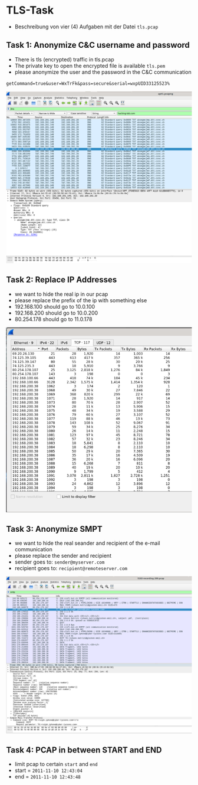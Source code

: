 # TLS-Task
* Beschreibung von vier (4) Aufgaben mit der Datei `tls.pcap`

## Task 1: Anonymize C&C username and password
* There is tls (encrypted) traffic in tls.pcap
* The private key to open the encrypted file is available `tls.pem`
* please anonymize the user and the password in the C&C communication

```
getCommand=true&user=WxTrFk&pass=secure&serial=wxpUID33125523% 
```

![DNS](./DNS.png)

## Task 2: Replace IP Addresses
* we want to hide the real ip in our pcap
* please replace the prefix of the ip with something else
* 192.168.100 should go to 10.0.100
* 192.168.200 should go to 10.0.200
* 80.254.178 should go to 11.0.178


![IP2](./IP2.png)


## Task 3: Anonymize SMPT
* we want to hide the real seander and recipient of the e-mail communication
* please replace the sender and recipient
* sender goes to: `sender@myserver.com` 
* recipient goes to: `recipient@remoteserver.com`

![SMTP](./SMTP.png)


## Task 4: PCAP in between START and END
* limit pcap to certain `start` and `end`
* start = `2011-11-10 12:43:04`
* end = `2011-11-10 12:43:48`


